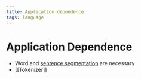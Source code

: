 ```yaml
---
title: Application dependence
tags: language
---
```


# Application Dependence
- Word and [sentence segmentation](Sentence%20Segmentation.md) are necessary
- [[Tokenizer]]




































































